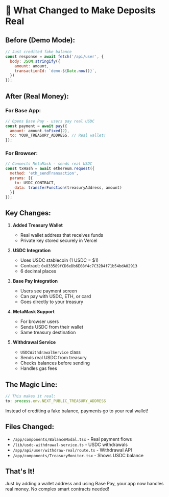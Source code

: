 # 🔄 What Changed to Make Deposits Real

## Before (Demo Mode):
```javascript
// Just credited fake balance
const response = await fetch('/api/user', {
  body: JSON.stringify({
    amount: amount,
    transactionId: `demo-${Date.now()}`,
  })
});
```

## After (Real Money):

### For Base App:
```javascript
// Opens Base Pay - users pay real USDC
const payment = await pay({
  amount: amount.toFixed(2),
  to: YOUR_TREASURY_ADDRESS, // Real wallet!
});
```

### For Browser:
```javascript
// Connects MetaMask - sends real USDC
const txHash = await ethereum.request({
  method: 'eth_sendTransaction',
  params: [{
    to: USDC_CONTRACT,
    data: transferFunction(treasuryAddress, amount)
  }]
});
```

## Key Changes:

1. **Added Treasury Wallet**
   - Real wallet address that receives funds
   - Private key stored securely in Vercel

2. **USDC Integration**
   - Uses USDC stablecoin (1 USDC = $1)
   - Contract: `0x833589fCD6eDb6E08f4c7C32D4f71b54bdA02913`
   - 6 decimal places

3. **Base Pay Integration**
   - Users see payment screen
   - Can pay with USDC, ETH, or card
   - Goes directly to your treasury

4. **MetaMask Support**
   - For browser users
   - Sends USDC from their wallet
   - Same treasury destination

5. **Withdrawal Service**
   - `USDCWithdrawalService` class
   - Sends real USDC from treasury
   - Checks balances before sending
   - Handles gas fees

## The Magic Line:
```javascript
// This makes it real:
to: process.env.NEXT_PUBLIC_TREASURY_ADDRESS
```

Instead of crediting a fake balance, payments go to your real wallet!

## Files Changed:
- `/app/components/BalanceModal.tsx` - Real payment flows
- `/lib/usdc-withdrawal-service.ts` - USDC withdrawals
- `/app/api/user/withdraw-real/route.ts` - Withdrawal API
- `/app/components/TreasuryMonitor.tsx` - Shows USDC balance

## That's It! 
Just by adding a wallet address and using Base Pay, your app now handles real money. No complex smart contracts needed!
